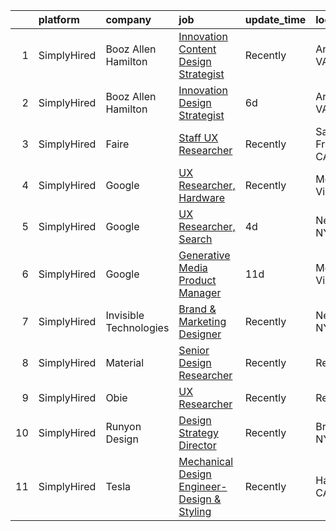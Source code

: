 

|    | platform    | company                | job                                                                                                                                                        | update_time   | location          |
|---:|:------------|:-----------------------|:-----------------------------------------------------------------------------------------------------------------------------------------------------------|:--------------|:------------------|
|  1 | SimplyHired | Booz Allen Hamilton    | [Innovation Content Design Strategist](https://www.simplyhired.com/job/A_KIko8rtDhDTW9OJtq3LroX0oep05k_H6-_ON2mt_m9nD70Snmcvg?q=generative+design)         | Recently      | Arlington, VA     |
|  2 | SimplyHired | Booz Allen Hamilton    | [Innovation Design Strategist](https://www.simplyhired.com/job/32kHabJ_GNa7AYTSiT6tY3wiqN5vHxuwpK2NygIW5WW1X_SirsdwsQ?q=generative+design)                 | 6d            | Arlington, VA     |
|  3 | SimplyHired | Faire                  | [Staff UX Researcher](https://www.simplyhired.com/job/CX6rBu9J12pVECZFKbixd-8FrlEMXqYK32IHnkBLRbi-7h924xUXlA?q=generative+design)                          | Recently      | San Francisco, CA |
|  4 | SimplyHired | Google                 | [UX Researcher, Hardware](https://www.simplyhired.com/job/39fdBQ0tlySmYMNSLCf7WqSbtzqwciZlK3jGt8KZpEJ_75gPb-fN_w?q=generative+design)                      | Recently      | Mountain View, CA |
|  5 | SimplyHired | Google                 | [UX Researcher, Search](https://www.simplyhired.com/job/WYSPAPR1kU4s1WaidMtTsARXeH6iewcPhhxdOlKFV7_NCzS3-HWGiw?q=generative+design)                        | 4d            | New York, NY      |
|  6 | SimplyHired | Google                 | [Generative Media Product Manager](https://www.simplyhired.com/job/uqIc-sgUcwgM5htIQCMO84aE_ZijcHOm8me38qdTsMKqYGvHGrTy8A?q=generative+design)             | 11d           | Mountain View, CA |
|  7 | SimplyHired | Invisible Technologies | [Brand & Marketing Designer](https://www.simplyhired.com/job/HTwYmjjsODkNfYDv_CyZzBHtdoAWeqs31ufgGegB44TMZ7wNUMGZHA?q=generative+design)                   | Recently      | New York, NY      |
|  8 | SimplyHired | Material               | [Senior Design Researcher](https://www.simplyhired.com/job/SYMoFrdTGlqcTIy7Bigv0iPk8_rAICW7MNW1u2k9OC5FHDpYaGYhlQ?q=generative+design)                     | Recently      | Remote            |
|  9 | SimplyHired | Obie                   | [UX Researcher](https://www.simplyhired.com/job/IsKvfLhNdhs9vBycSvjFGt1OwK7aEPx62WevrUJLfVaR7fnUC57wVg?q=generative+design)                                | Recently      | Remote            |
| 10 | SimplyHired | Runyon Design          | [Design Strategy Director](https://www.simplyhired.com/job/sT894Pe40GMUBojQPGZuSEFFa0WhuNNr5s2JLMNsS-lTOgrYDrTabA?q=generative+design)                     | Recently      | Brooklyn, NY      |
| 11 | SimplyHired | Tesla                  | [Mechanical Design Engineer- Design & Styling](https://www.simplyhired.com/job/tKT9Sw4M0YPtgj2CKQ_oDeWG7KrTYdJsSVlUA3LpE2pk3UFR7HpGSg?q=generative+design) | Recently      | Hawthorne, CA     |